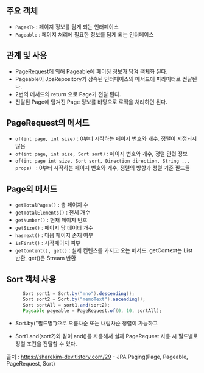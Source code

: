 
<h2> 주요 객체 </h2>

- `Page<T>` : 페이지 정보를 담게 되는 인터페이스
- `Pageable` : 페이지 처리에 필요한 정보를 담게 되는 인터페이스

<h2> 관계 및 사용 </h2>

- PageRequest에 의해 Pageable에 페이징 정보가 담겨 객체화 된다.
- Pageable이 JpaRepository가 상속된 인터페이스의 메서드에 파라미터로 전달된다.
- 2번의 메서드의 return 으로 Page<T>가 전달 된다.
- 전달된 Page<T>에 담겨진 Page 정보를 바탕으로 로직을 처리하면 된다.

<h2> PageRequest의 메서드 </h2>
  
- `of(int page, int size)` : 0부터 시작하는 페이지 번호와 개수. 정렬이 지정되지 않음
- `of(int page, int size, Sort sort)` : 페이지 번호와 개수, 정렬 관련 정보
- `of(int page int size, Sort sort, Direction direction, String ... props) ` : 0부터 시작하는 페이지 번호와 개수, 정렬의 방향과 정렬 기준 필드들
  
<h2> Page<T>의 메서드 </h2>
    
- `getTotalPages()` : 총 페이지 수
- `getTotalElements()` : 전체 개수
- `getNumber()` : 현재 페이지 번호
- `getSize()` : 페이지 당 데이터 개수
- `hasnext()` : 다음 페이지 존재 여부
- `isFirst()` : 시작페이지 여부
- `getContent(), get()` : 실제 컨텐츠를 가지고 오는 메서드. getContext는 List<Entity> 반환, get()은 Stream<Entity> 반환

<h2> Sort 객체 사용 </h2>
    
  ```java
        Sort sort1 = Sort.by("mno").descending();
        Sort sort2 = Sort.by("memoText").ascending();
        Sort sortAll = sort1.and(sort2);
        Pageable pageable = PageRequest.of(0, 10, sortAll);
  ```
    
- Sort.by("필드명")으로 오름차순 또는 내림차순 정렬이 가능하고

- Sort1.and(sort2)와 같이 and()를 사용해서 실제 PageRequest 사용 시 필드별로 정렬 조건을 전달할 수 있다.
    
    
출처 : https://sharekim-dev.tistory.com/29 - JPA Paging(Page, Pageable, PageRequest, Sort)
